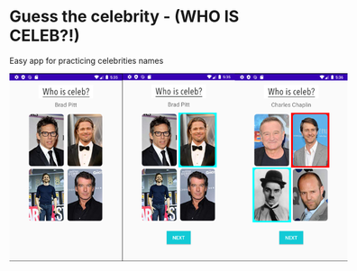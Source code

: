 # Guess the celebrity - (WHO IS CELEB?!)
Easy app for practicing celebrities names

<div style="display: flex;">
<img src="app%20demo/1.png" width="200px">
<img src="app%20demo/2.png" width="200px">
<img src="app%20demo/3.png" width="200px">
</div>
